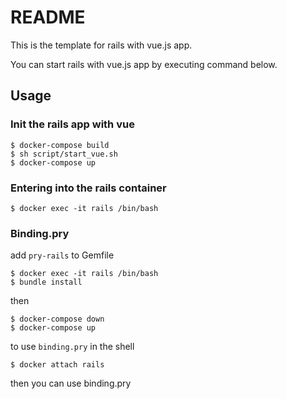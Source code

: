# README

This is the template for rails with vue.js app.

You can start rails with vue.js app by executing command below.

## Usage

### Init the rails app with vue
```
$ docker-compose build
$ sh script/start_vue.sh
$ docker-compose up
```

### Entering into the rails container

```
$ docker exec -it rails /bin/bash
```

### Binding.pry

add ```pry-rails``` to Gemfile

```
$ docker exec -it rails /bin/bash
$ bundle install
```

then

```
$ docker-compose down
$ docker-compose up
```

to use ```binding.pry``` in the shell

```
$ docker attach rails
```

then you can use binding.pry
